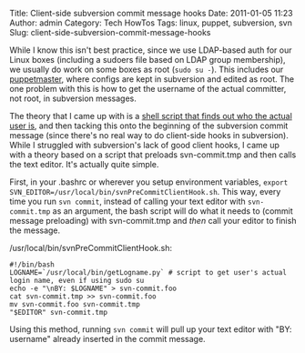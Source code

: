 Title: Client-side subversion commit message hooks
Date: 2011-01-05 11:23
Author: admin
Category: Tech HowTos
Tags: linux, puppet, subversion, svn
Slug: client-side-subversion-commit-message-hooks

While I know this isn't best practice, since we use LDAP-based auth for
our Linux boxes (including a sudoers file based on LDAP group
membership), we usually do work on some boxes as root (`sudo su -`).
This includes our [puppetmaster][], where configs are kept in subversion
and edited as root. The one problem with this is how to get the username
of the actual committer, not root, in subversion messages.

The theory that I came up with is a [shell script that finds out who the
actual user is][], and then tacking this onto the beginning of the
subversion commit message (since there's no real way to do client-side
hooks in subversion). While I struggled with subversion's lack of good
client hooks, I came up with a theory based on a script that preloads
svn-commit.tmp and then calls the text editor. It's actually quite
simple.

First, in your .bashrc or wherever you setup environment variables,
`export SVN_EDITOR=/usr/local/bin/svnPreCommitClientHook.sh`. This way,
every time you run `svn commit`, instead of calling your text editor
with `svn-commit.tmp` as an argument, the bash script will do what it
needs to (commit message preloading) with svn-commit.tmp and *then* call
your editor to finish the message.

/usr/local/bin/svnPreCommitClientHook.sh:

~~~~{.bash}
#!/bin/bash
LOGNAME=`/usr/local/bin/getLogname.py` # script to get user's actual login name, even if using sudo su
echo -e "\nBY: $LOGNAME" > svn-commit.foo
cat svn-commit.tmp >> svn-commit.foo
mv svn-commit.foo svn-commit.tmp
"$EDITOR" svn-commit.tmp
~~~~

Using this method, running `svn commit` will pull up your text editor
with "BY: username" already inserted in the commit message.

  [puppetmaster]: http://www.puppetlabs.com/
  [shell script that finds out who the actual user is]: /2011/01/how-to-get-actual-login-username-when-using-sudo-su/
